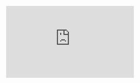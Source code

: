 
<div style="display: flex; justify-content: center;">
    <iframe 
    width="350" 
    height="198" 
    src="https://www.youtube.com/embed/5uZa3-RMFos?rel=0&modestbranding=1&autohide=1&mute=1&showinfo=0&controls=0&autoplay=1" 
    title="White House Cam"
    frameborder="0"
    allow="accelerometer; autoplay; clipboard-write; encrypted-media; gyroscope; picture-in-picture; web-share" 
    referrerpolicy="strict-origin-when-cross-origin" 
    allowfullscreen
    ></iframe>
</div>
